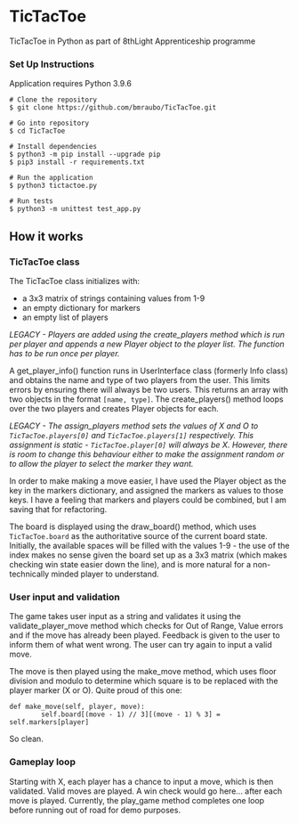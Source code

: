 # TicTacToe
TicTacToe in Python as part of 8thLight Apprenticeship programme

### Set Up Instructions

Application requires Python 3.9.6

```
# Clone the repository
$ git clone https://github.com/bmraubo/TicTacToe.git

# Go into repository
$ cd TicTacToe

# Install dependencies
$ python3 -m pip install --upgrade pip
$ pip3 install -r requirements.txt

# Run the application
$ python3 tictactoe.py

# Run tests
$ python3 -m unittest test_app.py
```

## How it works

### TicTacToe class

The TicTacToe class initializes with:
- a 3x3 matrix of strings containing values from 1-9
- an empty dictionary for markers
- an empty list of players

*LEGACY - Players are added using the create_players method which is run per player and appends a new Player object to the player list. The function has to be run once per player.*

A get_player_info() function runs in UserInterface class (formerly Info class) and obtains the name and type of two players from the user. This limits errors by ensuring there will always be two users. This returns an array with two objects in the format `[name, type]`. The create_players() method loops over the two players and creates Player objects for each.

*LEGACY - The assign_players method sets the values of X and O to `TicTacToe.players[0]` and `TicTacToe.players[1]` respectively. This assignment is static - `TicTacToe.player[0]` will always be X. However, there is room to change this behaviour either to make the assignment random or to allow the player to select the marker they want.* 

In order to make making a move easier, I have used the Player object as the key in the markers dictionary, and assigned the markers as values to those keys. I have a feeling that markers and players could be combined, but I am saving that for refactoring.

The board is displayed using the draw_board() method, which uses `TicTacToe.board` as the authoritative source of the current board state. Initially, the available spaces will be filled with the values 1-9 - the use of the index makes no sense given the board set up as a 3x3 matrix (which makes checking win state easier down the line), and is more natural for a non-technically minded player to understand.

### User input and validation

The game takes user input as a string and validates it using the validate_player_move method which checks for Out of Range, Value errors and if the move has already been played. Feedback is given to the user to inform them of what went wrong. The user can try again to input a valid move. 

The move is then played using the make_move method, which uses floor division and modulo to determine which square is to be replaced with the player marker (X or O). Quite proud of this one:

```
def make_move(self, player, move):
        self.board[(move - 1) // 3][(move - 1) % 3] = self.markers[player]
```

So clean.

### Gameplay loop

Starting with X, each player has a chance to input a move, which is then validated. Valid moves are played. A win check would go here... after each move is played. Currently, the play_game method completes one loop before running out of road for demo purposes. 

